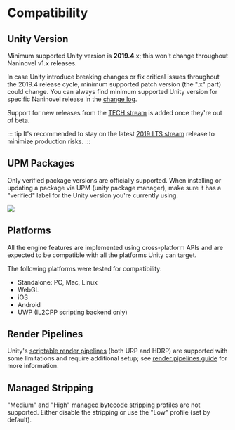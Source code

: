 # Compatibility

## Unity Version

Minimum supported Unity version is **2019.4**.x; this won't change throughout Naninovel v1.x releases.

In case Unity introduce breaking changes or fix critical issues throughout the 2019.4 release cycle, minimum supported patch version (the ".x" part) could change. You can always find minimum supported Unity version for specific Naninovel release in the [change log](https://github.com/Elringus/NaninovelWeb/releases).

Support for new releases from the [TECH stream](https://blogs.unity3d.com/2018/04/09/new-plans-for-unity-releases-introducing-the-tech-and-long-term-support-lts-streams/) is added once they're out of beta.

::: tip
It's recommended to stay on the latest [2019 LTS stream](https://unity3d.com/unity/qa/lts-releases?version=2019.4) release to minimize production risks.
:::

## UPM Packages

Only verified package versions are officially supported. When installing or updating a package via UPM (unity package manager), make sure it has a "verified" label for the Unity version you're currently using.

![](https://i.gyazo.com/a06f8b0cefff2fc5e578c60cae4ed33f.png)

## Platforms

All the engine features are implemented using cross-platform APIs and are expected to be compatible with all the platforms Unity can target. 

The following platforms were tested for compatibility:
* Standalone: PC, Mac, Linux
* WebGL
* iOS
* Android
* UWP (IL2CPP scripting backend only)

## Render Pipelines

Unity's [scriptable render pipelines](https://docs.unity3d.com/Manual/render-pipelines.html) (both URP and HDRP) are supported with some limitations and require additional setup; see [render pipelines guide](/guide/render-pipelines.md) for more information.

## Managed Stripping

"Medium" and "High" [managed bytecode stripping](https://docs.unity3d.com/Manual/ManagedCodeStripping.html) profiles are not supported. Either disable the stripping or use the "Low" profile (set by default).
